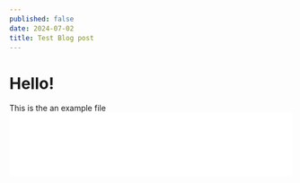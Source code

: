 ```yaml
---
published: false
date: 2024-07-02
title: Test Blog post
---
```

# Hello!

This is the an example file![](/public/herop_light_logo.png)